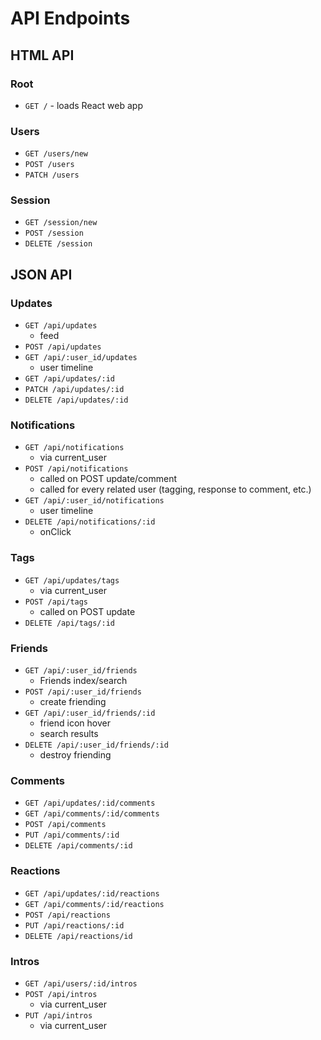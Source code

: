 # API Endpoints

## HTML API

### Root

- `GET /` - loads React web app



### Users

- `GET /users/new`
- `POST /users`
- `PATCH /users`



### Session

- `GET /session/new`
- `POST /session`
- `DELETE /session`



## JSON API



### Updates

- `GET /api/updates`
  - feed
- `POST /api/updates`
- `GET /api/:user_id/updates`
  - user timeline
- `GET /api/updates/:id`
- `PATCH /api/updates/:id`
- `DELETE /api/updates/:id`



### Notifications

- `GET /api/notifications`
  - via current_user
- `POST /api/notifications`
  - called on POST update/comment
  - called for every related user (tagging, response to comment, etc.)
- `GET /api/:user_id/notifications`
  - user timeline
- `DELETE /api/notifications/:id`
  - onClick


### Tags
<!-- Not topic tags, but user tags -->

- `GET /api/updates/tags`
  - via current_user
- `POST /api/tags`
  - called on POST update
- `DELETE /api/tags/:id`



### Friends

- `GET /api/:user_id/friends`
  - Friends index/search
- `POST /api/:user_id/friends`
  - create friending
- `GET /api/:user_id/friends/:id`
  - friend icon hover
  - search results
- `DELETE /api/:user_id/friends/:id`
  - destroy friending



### Comments

- `GET /api/updates/:id/comments`
- `GET /api/comments/:id/comments`
- `POST /api/comments`
- `PUT /api/comments/:id`
- `DELETE /api/comments/:id`



### Reactions
<!-- Likes, Loves, Laughs, Wows, Sads, Angries -->

- `GET /api/updates/:id/reactions`
- `GET /api/comments/:id/reactions`
- `POST /api/reactions`
- `PUT /api/reactions/:id`
- `DELETE /api/reactions/id`


### Intros
<!-- Residence, School, Work, Hometown -->

- `GET /api/users/:id/intros`
- `POST /api/intros`
  - via current_user
- `PUT /api/intros`
  - via current_user
